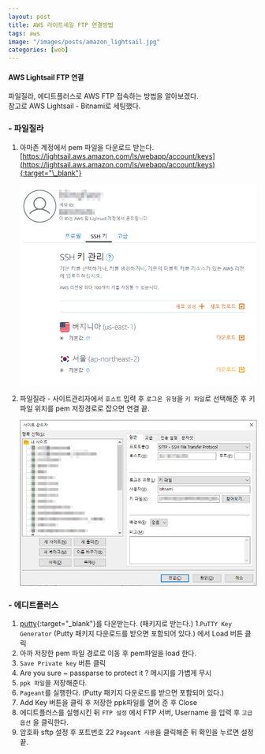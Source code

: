 ```yaml
---
layout: post
title: AWS 라이트세일 FTP 연결방법
tags: aws
image: "/images/posts/amazon_lightsail.jpg"
categories: [web]
---
```


#### AWS Lightsail FTP 연결

파일질라, 에디트플러스로 AWS FTP 접속하는 방법을 알아보겠다.  
참고로 AWS Lightsail - Bitnami로 세팅했다.

### - 파일질라

1. 아마존 계정에서 pem 파일을 다운로드 받는다. [https://lightsail.aws.amazon.com/ls/webapp/account/keys](https://lightsail.aws.amazon.com/ls/webapp/account/keys){:target="\_blank"}

   ![pem 다운로드](/images/posts/aws-1.jpg "pem다운로드")

1. 파일질라 - 사이트관리자에서 `호스트` 입력 후 `로그온 유형`을 `키 파일`로 선택해준 후 키파일 위치를 pem 저장경로로 잡으면 연결 끝.

   ![filezilla](/images/posts/aws-2.png "filezilla")

### - 에디트플러스

1. [putty](https://www.chiark.greenend.org.uk/~sgtatham/putty/latest.html){:target="\_blank"}를 다운받는다. (패키지로 받는다.) 
1.`PuTTY Key Generator` (Putty 패키지 다운로드를 받으면 포함되어 있다.) 에서 Load 버튼 클릭
1. 아까 저장한 pem 파일 경로로 이동 후 pem파일을 load 한다.
1. `Save Private key` 버튼 클릭
1. Are you sure ~ passparse to protect it ? 메시지를 가볍게 무시
1. `ppk 파일`을 저장해준다.
1. `Pageant`를 실행한다. (Putty 패키지 다운로드를 받으면 포함되어 있다.)
1. Add Key 버튼을 클릭 후 저장한 ppk파일를 열어 준 후 Close
1. 에디트플러스를 실행시킨 뒤 `FTP 설정` 에서 FTP 서버, Username 을 입력 후 `고급 옵션` 을 클릭한다.
1. 암호화 sftp 설정 후 포트번호 22 `Pageant 사용`을 클릭해준 뒤 확인을 누르면 설정 끝.

